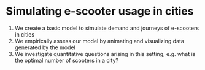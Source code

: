 # Simulating e-scooter usage in cities

1. We create a basic model to simulate demand and journeys of e-scooters in cities
2. We empirically assess our model by animating and visualizing data generated by the model
3. We investigate quantitative questions arising in this setting, e.g. what is the optimal number of scooters in a city?
